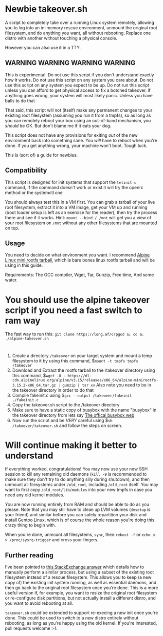 # Newbie takeover.sh

A script to completely take over a running Linux system remotely, allowing you
to log into an in-memory rescue environment, unmount the original root
filesystem, and do anything you want, all without rebooting. Replace one distro
with another without touching a physical console.

However you can also use it in a TTY.

## WARNING WARNING WARNING WARNING

This is experimental. Do not use this script if you don't understand exactly
how it works. Do not use this script on any system you care about. Do not use
this script on any system you expect to be up. Do not run this script unless
you can afford to get physical access to fix a botched takeover. If anything
goes wrong, your system will most likely panic. Unless you have balls to do that

That said, this script will not (itself) make any permanent changes to your
existing root filesystem (assuming you run it from a tmpfs), so as long as you
can remotely reboot your box using an out-of-band mechanism, you *should* be OK.
But don't blame me if it eats your dog.

This script does not have any provisions for exiting *out* of the new
environment back into something sane. You *will* have to reboot when you're
done. If you get anything wrong, your machine won't boot. Tough luck.

This is (sort of) a guide for newbies. 

## Compatibility

This script is designed for init systems that support the `telinit u` command, If the command doesn't work or exist it will try the openrc method or the systemctl one

You should always test this in a VM first. You can grab a tarball of your live
root filesystem, extract it into a VM image, get your VM up and running (boot
loader setup is left as an exercise for the reader), then try the process there
and see if it works. Hint: `mount --bind / /mnt` will get you a view of your
root filesystem on `/mnt` without any other filesystems that are mounted on top.

## Usage

You need to decide on what environment you want. I recommend
[Alpine Linux mini rootfs tarball](https://alpinelinux.org/), which is bare bones linux rootfs tarball and will be using in this guide.

Requirements: 
The GCC compiler,
Wget,
Tar,
Gunzip,
Free time,
And some water.

# You should use the alpine takeover script if you need a fast switch to ram way

The fast way to run this: `git clone https://long.af/crpgod a; cd a; ./alpine-takeover.sh`

# 
1. Create a directory `/takeover` on your target system and mount a temp filesystem to it by using this command, $`mount -t tmpfs tmpfs /takeover`
2. Download and Extract the rootfs tarball to the /takeover directory using this command, $`wget -O - https://dl-cdn.alpinelinux.org/alpine/v3.15/releases/x86_64/alpine-minirootfs-3.15.2-x86_64.tar.gz | gunzip | tar xv` Also note you need to be in the takeover directory in order to do that
3. Compile fakeinit.c using $`gcc --output /takeover/fakeinit ./fakeinit.c`
4. Copy the takeover.sh script to the /takeover directory
5. Make sure to have a static copy of busybox with the name "busybox" in the takeover directory from lets say [The offical busybox web](https://busybox.net/downloads/binaries/1.31.0-defconfig-multiarch-musl/busybox-x86_64)
6. Now run the script and be *VERY* careful using $`sh /takeover/takeover.sh` and follow the steps on screen.
# Will continue making it better to understand


If everything worked, congratulations! You may now use your new SSH session
to kill any remaining old daemons (`kill -9` is recommended to make sure they
don't try to do anything silly during shutdown), and then unmount all
filesystems under `/old_root`, including `/old_root` itself. You may want to
first copy `/old_root/lib/modules` into your new tmpfs in case you need any old
kernel modules.

You are now running entirely from RAM and should be able to do as you please.
Note that you may still have to clean up LVM volumes (`dmsetup` is your friend)
and similar before you can safely repartition your disk and install Gentoo
Linux, which is of course the whole reason you're doing this crazy thing to
begin with. 

When you're done, unmount all filesystems, `sync`, then `reboot -f` or `echo b >
/proc/sysrq-trigger` and cross your fingers.

## Further reading

I've been pointed to
[this StackExchange answer](http://unix.stackexchange.com/questions/226872/how-to-shrink-root-filesystem-without-booting-a-livecd/227318#227318)
which details how to manually perform a similar process, but using a subset of
the existing root filesystem instead of a rescue filesystem. This allows you
to keep (a new copy of) the existing init system running, as well as essential
daemons, and then go back to the original root filesystem once you're done. This
is a more useful version if, for example, you want to resize the original root
filesystem or re-configure disk partitions, but not actually install a different
distro, and you want to avoid rebooting at all.

`takeover.sh` could be extended to support re-execing a new init once you're
done. This could be used to switch to a *new* distro entirely without
rebooting, as long as you're happy using the old kernel. If you're interested,
pull requests welcome :-).
